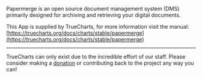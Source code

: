 Papermerge is an open source document management system (DMS) primarily designed for archiving and retrieving your digital documents.

This App is supplied by TrueCharts, for more information visit the manual: [https://truecharts.org/docs/charts/stable/papermerge](https://truecharts.org/docs/charts/stable/papermerge)

---

TrueCharts can only exist due to the incredible effort of our staff.
Please consider making a [donation](https://truecharts.org/docs/about/sponsor) or contributing back to the project any way you can!

